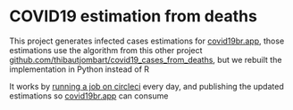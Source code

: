 # COVID19 estimation from deaths

This project generates infected cases estimations for [covid19br.app](https://covid19br.app/), those estimations use the algorithm from this other project [github.com/thibautjombart/covid19_cases_from_deaths](https://github.com/thibautjombart/covid19_cases_from_deaths), but we rebuilt the implementation in Python instead of R

It works by [running a job on circleci](https://app.circleci.com/pipelines/github/rogeriochaves/covid19-estimation-from-deaths) every day, and publishing the updated estimations so [covid19br.app](https://covid19br.app/) can consume
